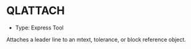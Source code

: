 # QLATTACH

- Type: Express Tool

Attaches a leader line to an mtext, tolerance, or block reference object.
